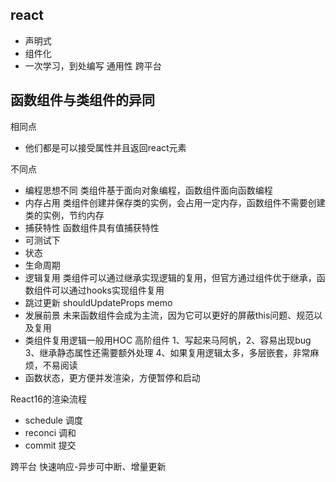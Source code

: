 ## react
- 声明式
- 组件化
- 一次学习，到处编写 通用性 跨平台

## 函数组件与类组件的异同
相同点
- 他们都是可以接受属性并且返回react元素

不同点
- 编程思想不同 类组件基于面向对象编程，函数组件面向函数编程
- 内存占用  类组件创建并保存类的实例，会占用一定内存，函数组件不需要创建类的实例，节约内存
- 捕获特性  函数组件具有值捕获特性
- 可测试下
- 状态
- 生命周期
- 逻辑复用 类组件可以通过继承实现逻辑的复用，但官方通过组件优于继承，函数组件可以通过hooks实现组件复用 
- 跳过更新  shouldUpdateProps memo
- 发展前景 未来函数组件会成为主流，因为它可以更好的屏蔽this问题、规范以及复用
- 类组件复用逻辑一般用HOC 高阶组件 1、写起来马阿帆，2、容易出现bug 3、继承静态属性还需要额外处理 4、如果复用逻辑太多，多层嵌套，非常麻烦，不易阅读
- 函数状态，更方便并发渲染，方便暂停和启动





React16的渲染流程

- schedule 调度
- reconci 调和
- commit 提交

跨平台
快速响应-异步可中断、增量更新